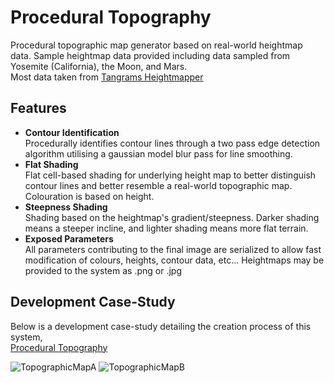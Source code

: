 # Procedural Topography
Procedural topographic map generator based on real-world heightmap data. Sample heightmap data provided including data sampled from Yosemite (California), the Moon, and Mars.
<br>
Most data taken from [Tangrams Heightmapper](https://tangrams.github.io/heightmapper/)

## Features
* **Contour Identification**
<br> Procedurally identifies contour lines through a two pass edge detection algorithm utilising a gaussian model blur pass for line smoothing.
* **Flat Shading**
<br> Flat cell-based shading for underlying height map to better distinguish contour lines and better resemble a real-world topographic map. Colouration is based on height.
* **Steepness Shading**
<br> Shading based on the heightmap's gradient/steepness. Darker shading means a steeper incline, and lighter shading means more flat terrain.
* **Exposed Parameters**
<br> All parameters contributing to the final image are serialized to allow fast modification of colours, heights, contour data, etc... Heightmaps may be provided to the system as .png or .jpg

## Development Case-Study
Below is a development case-study detailing the creation process of this system,
<br>[Procedural Topography](https://scottanderson.uk/work/procedural-topography)

![TopographicMapA](https://raw.githubusercontent.com/ScottyRAnderson/Images/master/topographic-map_feature_1.jpg)
![TopographicMapB](https://raw.githubusercontent.com/ScottyRAnderson/Images/master/topographic-map_feature_2.jpg)